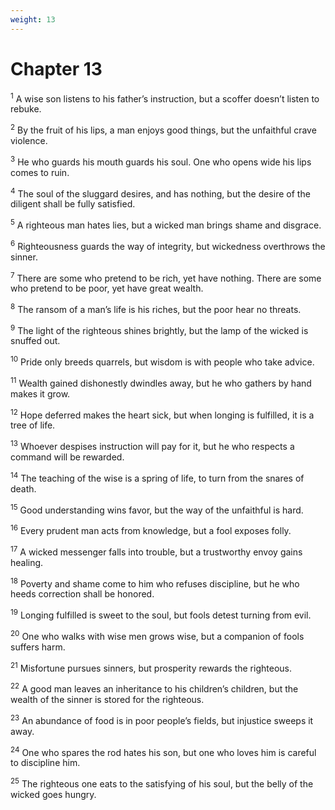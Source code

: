```yaml
---
weight: 13
---
```


# Chapter 13

<sup>1</sup> A wise son listens to his father’s instruction, but a scoffer doesn’t listen to rebuke. 

<sup>2</sup> By the fruit of his lips, a man enjoys good things, but the unfaithful crave violence. 

<sup>3</sup> He who guards his mouth guards his soul. One who opens wide his lips comes to ruin. 

<sup>4</sup> The soul of the sluggard desires, and has nothing, but the desire of the diligent shall be fully satisfied. 

<sup>5</sup> A righteous man hates lies, but a wicked man brings shame and disgrace. 

<sup>6</sup> Righteousness guards the way of integrity, but wickedness overthrows the sinner. 

<sup>7</sup> There are some who pretend to be rich, yet have nothing. There are some who pretend to be poor, yet have great wealth. 

<sup>8</sup> The ransom of a man’s life is his riches, but the poor hear no threats. 

<sup>9</sup> The light of the righteous shines brightly, but the lamp of the wicked is snuffed out. 

<sup>10</sup> Pride only breeds quarrels, but wisdom is with people who take advice. 

<sup>11</sup> Wealth gained dishonestly dwindles away, but he who gathers by hand makes it grow. 

<sup>12</sup> Hope deferred makes the heart sick, but when longing is fulfilled, it is a tree of life. 

<sup>13</sup> Whoever despises instruction will pay for it, but he who respects a command will be rewarded. 

<sup>14</sup> The teaching of the wise is a spring of life, to turn from the snares of death. 

<sup>15</sup> Good understanding wins favor, but the way of the unfaithful is hard. 

<sup>16</sup> Every prudent man acts from knowledge, but a fool exposes folly. 

<sup>17</sup> A wicked messenger falls into trouble, but a trustworthy envoy gains healing. 

<sup>18</sup> Poverty and shame come to him who refuses discipline, but he who heeds correction shall be honored. 

<sup>19</sup> Longing fulfilled is sweet to the soul, but fools detest turning from evil. 

<sup>20</sup> One who walks with wise men grows wise, but a companion of fools suffers harm. 

<sup>21</sup> Misfortune pursues sinners, but prosperity rewards the righteous. 

<sup>22</sup> A good man leaves an inheritance to his children’s children, but the wealth of the sinner is stored for the righteous. 

<sup>23</sup> An abundance of food is in poor people’s fields, but injustice sweeps it away. 

<sup>24</sup> One who spares the rod hates his son, but one who loves him is careful to discipline him. 

<sup>25</sup> The righteous one eats to the satisfying of his soul, but the belly of the wicked goes hungry. 


